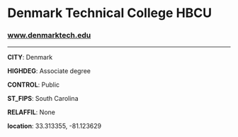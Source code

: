 # Denmark Technical College HBCU
### www.denmarktech.edu
---
**CITY**: Denmark

**HIGHDEG**: Associate degree

**CONTROL**: Public

**ST_FIPS**: South Carolina

**RELAFFIL**: None

**location**: 33.313355, -81.123629